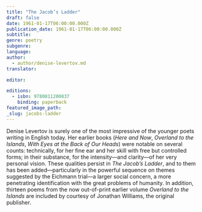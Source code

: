 ```yaml
---
title: "The Jacob’s Ladder"
draft: false
date: 1961-01-17T06:00:00.000Z
publication_date: 1961-01-17T06:00:00.000Z
subtitle:
genre: poetry
subgenre:
language:
author:
  - author/denise-levertov.md
translator:

editor:

editions:
  - isbn: 9780811200837
    binding: paperback
featured_image_path:
_slug: jacobs-ladder
---
```


Denise Levertov is surely one of the most impressive of the younger poets writing in English today. Her earlier books (_Here and Now_, _Overland to the Islands_, _With Eyes at the Back of Our Heads_) were notable on several counts: technically, for her fine ear and her skill with free but controlled forms; in their substance, for the intensity––and clarity––of her very personal vision. These qualities persist in _The Jacob’s Ladder_, and to them has been added––particularly in the powerful sequence on themes suggested by the Eichmann trial––a larger social concern, a more penetrating identification with the great problems of humanity. In addition, thirteen poems from the now out-of-print earlier volume _Overland to the Islands_ are included by courtesy of Jonathan Williams, the original publisher.

